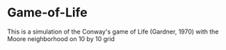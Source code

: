 # Game-of-Life
This is a simulation of the Conway's game of Life (Gardner, 1970) with the Moore neighborhood on 10 by 10 grid
